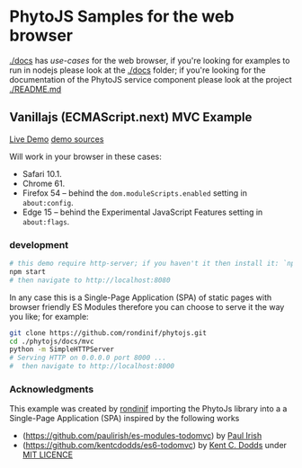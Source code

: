 # PhytoJS Samples for the web browser
[./docs](../docs) has *use-cases* for the web browser, if you're looking for examples to run in nodejs please look at the [./docs](../docs) folder; if you're looking for the documentation of the PhytoJS service component please look at the project [./README.md](../README.md)  

## Vanillajs (ECMAScript.next) MVC Example
[Live Demo](https://rondinif.github.io/rondinif/phytojs)
[demo sources](./docs/mvc)

Will work in your browser in these cases:

<ul>
<li>Safari 10.1.</li>
<li>Chrome 61.</li>
<li>Firefox 54 – behind the <code>dom.moduleScripts.enabled</code> setting in <code>about:config</code>.</li>
<li>Edge 15 – behind the Experimental JavaScript Features setting in <code>about:flags</code>.</li>
</ul>

### development
``` bash 
# this demo require http-server; if you haven't it then install it: `npm i http-server -g`
npm start 
# then navigate to http://localhost:8080 
```
In any case this is a Single-Page Application (SPA) of static pages with browser friendly ES Modules therefore
you can choose to serve it the way you like; for example:
``` bash 
git clone https://github.com/rondinif/phytojs.git
cd ./phytojs/docs/mvc 
python -m SimpleHTTPServer
# Serving HTTP on 0.0.0.0 port 8000 ...
#  then navigate to http://localhost:8000 
```

### Acknowledgments

This example was created by [rondinif](https://github.com/rondinif) importing the PhytoJs library into a a Single-Page Application (SPA) inspired by the following works 
- (https://github.com/paulirish/es-modules-todomvc) by [Paul Irish](https://github.com/paulirish)
- (https://github.com/kentcdodds/es6-todomvc) by [Kent C. Dodds](https://github.com/kentcdodds)
under [MIT LICENCE](https://github.com/kentcdodds/es6-todomvc/blob/master/LICENSE) 

<!--
## JS 
./bootstrap.js
    - ./helpers.js
    - ./app.js 
        - ./phyto.js ( from witch import {updatePhyto} in app.js )
            - :=[has a]=> docs/view.js (bind + render = abstracts away the browser's DOM completely) 
                - phytoList
                - phytoItemCounter
                - newPhyto
                    ( instantiated with a ./template.js )
                      render(viewCmd, parameter) <<## riceve i vari diversi comandi dal controller 

                        - defaultTemplate
                        - show(data) - binds data to the template and shows (return) as a view
                        - clearCompletedButton(phyta)
                        - itemCounter
            - :=[has a]=> Store initiated with a name ( see store.js )
                - methods to manage local storage data:{ plsnts}
            - :=[has a]=> Model that receive the Store when instantiated
                :=[has a]=> Store initiate with a name ( see store.js )
                - create(entityId, callback)  save the new entityId into the Store ##> used by controller.addItem
                - read(query, callback) -- query the storage ##> used by controller.showAll, showCompleted
                - update(id, data, callback)
                - remove(id, callback)
                - removeAll
                - getCount
            - :=[has + => Controller initiated with  (model, view)
                - uses read/write to the storage by the model 
                - send render commands to the view
 

## CSS
./app.css
./pytoapp.css
    - todpapp       phytoapp
    - new-todo      new-phyto  
    - todo-list     phyto-list

-->